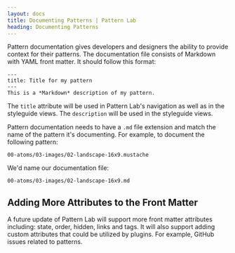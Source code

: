 ```yaml
---
layout: docs
title: Documenting Patterns | Pattern Lab
heading: Documenting Patterns
---
```


Pattern documentation gives developers and designers the ability to provide context for their patterns. The documentation file consists of Markdown with YAML front matter. It should follow this format:

```
---
title: Title for my pattern
---
This is a *Markdown* description of my pattern.
```

The `title` attribute will be used in Pattern Lab's navigation as well as in the styleguide views. The `description` will be used in the styleguide views.

Pattern documentation needs to have a `.md` file extension and match the name of the pattern it's documenting. For example, to document the following pattern:

    00-atoms/03-images/02-landscape-16x9.mustache

We'd name our documentation file:

    00-atoms/03-images/02-landscape-16x9.md

## Adding More Attributes to the Front Matter

A future update of Pattern Lab will support more front matter attributes including: state, order, hidden, links and tags.
It will also support adding custom attributes that could be utilized by plugins. For example, GitHub issues related to patterns.
